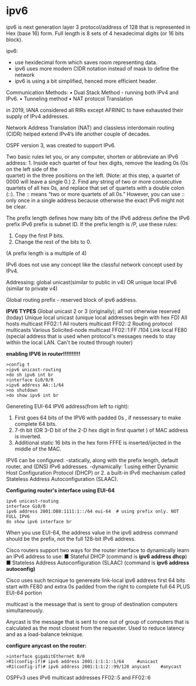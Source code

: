 # ipv6
ipv6 is next generation layer 3 protocol/address of  128  that is represented in Hex (base 16) form. Full length is 8 sets of 4 hexadecimal digits (or 16 bits block).

ipv6:
- use hexidecimal form which saves room representing data.
- ipv6 uses more modern CIDR notation instead of mask to define the network
- ipv6 is using a bit simplified, henced more efficient header.

Communication Methods:
• Dual Stack Method - running both IPv4 and IPv6.
• Tunneling method
• NAT protocol Translation

in 2019, IANA considered all RIRs except AFRINIC to have exhausted their supply of IPv4 addresses.

Network Address Translation (NAT) and classless interdomain routing (CIDR) helped extend IPv4’s life another couple of decades.

OSPF version 3, was created to support IPv6.

Two basic rules let you, or any computer, shorten or abbreviate an IPv6 address:
    1. Inside each quartet of four hex digits, remove the leading 0s (0s on the left side of the   
        quartet) in the three positions on the left. (Note: at this step, a quartet of 0000 will
        leave a single 0.)
    2. Find any string of two or more consecutive quartets of all hex 0s, and replace that
        set of quartets with a double colon (::). The :: means “two or more quartets of all 0s.”
        However, you can use :: only once in a single address because otherwise the exact
        IPv6 might not be clear.
        
The prefix length defines how many bits of the IPv6 address define the IPv6 prefix
IPv6 prefix is subnet ID.
If the prefix length is /P, use these rules:
1. Copy the first P bits.
2. Change the rest of the bits to 0. 

(A prefix length is a multiple of 4)

IPv6 does not use any concept like the classful network concept used by IPv4.

Addressing: global unicast(similar to public in v4) OR unique local IPv6 (similar to private v4)

Global routing prefix - reserved block of ipv6 address.

**IPV6 TYPES**
Global unicast 2 or 3 (originally); all not otherwise reserved (today)
Unique local unicast (unique local addresses begin with hex FD) 
All hosts multicast FF02::1
All routers multicast FF02::2
Routing protocol multicasts Various
Solicited-node multicast FF02::1:FF /104
Link local FE80 (special address that is used when protocol's messages needs to stay within the local LAN. Can't be routed through router)



**enabling IPV6 in router!!!!!!!!!!**
```
>config t
>ipv6 unicast-routing
>do sh ipv6 int br
>interface Gi0/0/0
>ipv6 address AA::1/64
>no shutdown
>do show ipv6 int br
```

Genereting EUI-64 IPV6 address(from left to right):
1) First goes 64 bits of the IPV6 with padded 0s , if nessessary to make complete 64 bits. 
2) 7-th bit (OR 3-D bit of the 2-D hex digit in  first quartet ) of MAC address is inverted.
3) Additional static 16 bits in the hex form FFFE is inserted/ijected in the middle of the MAC.


IPV6 can be configured:
-statically, along with the prefix length, default router, and  (DNS) IPv6 addresses. 
-dynamically:
    1.using either Dynamic Host Configuration Protocol (DHCP) or 
    2. a built-in IPv6 mechanism called Stateless Address Autoconfiguration (SLAAC).
    
**Configuring router's interface using EUI-64**
```
ipv6 unicast-routing
interface Gi0/0
ipv6 address 2001:DB8:1111:1::/64 eui-64  # using prefix only. NOT FULL IPV6
do show ipv6 interface br
```

When you use EUI-64, the address value in the ipv6 address command should be the prefix, not the full 128-bit IPv6 address.

Cisco routers support two ways for the router interface to dynamically learn an IPv6 address to use:
■ Stateful DHCP (command is **ipv6 address dhcp**)
■ Stateless Address Autoconfiguration (SLAAC) (command is **ipv6 address autoconfig)**

Cisco uses such tecnique to genereate link-local ipv6 address
first 64 bits start with FE80 and extra 0s padded from the right to complete full 64 
PLUS EUI-64 portion

multicast is the message that is sent to group of destination computers simultaneously. 

Anycast is the message that is sent to one out of group of computers that is calculated as the most closest from the requester. 
Used to reduce latency and as a load-balance teknique. 

**configure anycast on the router:**
```
>interface gigabitEthernet 0/0
>R1(config-if)# ipv6 address 2001:1:1:1::1/64     #unicast
>R1(config-if)# ipv6 address 2001:1:1:2::99/128 anycast    #anycast
```

OSPFv3 uses IPv6 multicast addresses FF02::5 and FF02::6